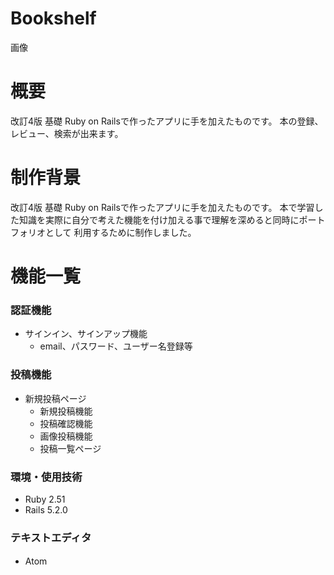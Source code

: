# Bookshelf 

画像


# 概要
改訂4版 基礎 Ruby on Railsで作ったアプリに手を加えたものです。
本の登録、レビュー、検索が出来ます。

# 制作背景
改訂4版 基礎 Ruby on Railsで作ったアプリに手を加えたものです。 
本で学習した知識を実際に自分で考えた機能を付け加える事で理解を深めると同時にポートフォリオとして
利用するために制作しました。

# 機能一覧 
### 認証機能
- サインイン、サインアップ機能
  - email、パスワード、ユーザー名登録等
 
### 投稿機能
- 新規投稿ページ   
  - 新規投稿機能  
  - 投稿確認機能  
  - 画像投稿機能  
  - 投稿一覧ページ  

### 環境・使用技術
- Ruby 2.51 
- Rails 5.2.0  
### テキストエディタ
- Atom
　
